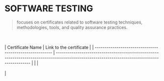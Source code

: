 # SOFTWARE TESTING
> focuses on certificates related to software testing techniques, methodologies, tools, 
> and quality assurance practices.


<br /><br />
| Certificate Name                                          | Link to the certificate                                                                                                                         |
| --------------------------------------------------------  | ----------------------------------------------------------------------------------------------------------------------------------------------- |
| |  <br /><br /> |
